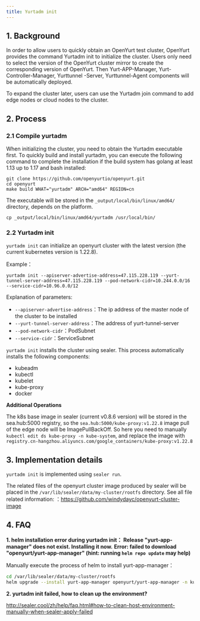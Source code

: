 ```yaml
---
title: Yurtadm init
---
```


## 1. Background

In order to allow users to quickly obtain an OpenYurt test cluster, OpenYurt provides the command Yurtadm init to initialize the cluster. Users only need to select the version of the OpenYurt cluster mirror to create the corresponding version of OpenYurt. Then Yurt-APP-Manager, Yurt-Controller-Manager, Yurttunnel -Server, Yurttunnel-Agent components will be automatically deployed.

To expand the cluster later, users can use the Yurtadm join command to add edge nodes or cloud nodes to the cluster.

## 2. Process

### 2.1 Compile yurtadm

When initializing the cluster, you need to obtain the Yurtadm executable first. To quickly build and install yurtadm, you can execute the following command to complete the installation if the build system has golang at least 1.13 up to 1.17 and bash installed:

```
git clone https://github.com/openyurtio/openyurt.git
cd openyurt
make build WHAT="yurtadm" ARCH="amd64" REGION=cn
```

The executable will be stored in the `_output/local/bin/linux/amd64/` directory, depends on the platform.

```
cp _output/local/bin/linux/amd64/yurtadm /usr/local/bin/
```

### 2.2 Yurtadm init

`yurtadm init` can initialize an openyurt cluster with the latest version (the current kubernetes version is 1.22.8).

Example：

```
yurtadm init --apiserver-advertise-address=47.115.228.119 --yurt-tunnel-server-address=47.115.228.119 --pod-network-cidr=10.244.0.0/16 --service-cidr=10.96.0.0/12
```

Explanation of parameters:

- `--apiserver-advertise-address`：The ip address of the master node of the cluster to be installed
- `--yurt-tunnel-server-address`：The address of yurt-tunnel-server
- `--pod-network-cidr`：PodSubnet
- `--service-cidr`：ServiceSubnet

`yurtadm init` installs the cluster using sealer. This process automatically installs the following components:

- kubeadm
- kubectl
- kubelet
- kube-proxy
- docker

**Additional Operations**

The k8s base image in sealer (current v0.8.6 version) will be stored in the sea.hub:5000 registry, so the `sea.hub:5000/kube-proxy:v1.22.8` image pull of the edge node will be ImagePullBackOff. So here you need to manually `kubectl edit ds kube-proxy -n kube-system`, and replace the image with `registry.cn-hangzhou.aliyuncs.com/google_containers/kube-proxy:v1.22.8`

## 3. Implementation details

`yurtadm init` is implemented using `sealer run`.

The related files of the openyurt cluster image produced by sealer will be placed in the `/var/lib/sealer/data/my-cluster/rootfs` directory. See all file related information: ：https://github.com/windydayc/openyurt-cluster-image



## 4. FAQ

**1\. helm installation error during yurtadm init： Release "yurt-app-manager" does not exist. Installing it now.**
**Error: failed to download "openyurt/yurt-app-manager" (hint: running `helm repo update` may help)**

Manually execute the process of helm to install yurt-app-manager：

```bash
cd /var/lib/sealer/data/my-cluster/rootfs
helm upgrade --install yurt-app-manager openyurt/yurt-app-manager -n kube-system -f manifests/yurt-app-manager-values.yaml
```



**2. yurtadm init failed, how to clean up the environment?**

http://sealer.cool/zh/help/faq.html#how-to-clean-host-environment-manually-when-sealer-apply-failed

